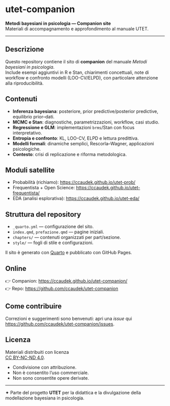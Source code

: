 # utet-companion

**Metodi bayesiani in psicologia — Companion site**  
Materiali di accompagnamento e approfondimento al manuale UTET.

---

## Descrizione

Questo repository contiene il sito di **companion** del manuale *Metodi bayesiani in psicologia*.  
Include esempi aggiuntivi in R e Stan, chiarimenti concettuali, note di workflow e confronto modelli (LOO-CV/ELPD), con particolare attenzione alla riproducibilità.

## Contenuti

- **Inferenza bayesiana**: posteriore, prior predictive/posterior predictive, equilibrio prior–dati.  
- **MCMC e Stan**: diagnostiche, parametrizzazioni, workflow, casi studio.  
- **Regressione e GLM**: implementazioni `brms`/Stan con focus interpretativo.  
- **Entropia e confronto**: KL, LOO-CV, ELPD e lettura predittiva.  
- **Modelli formali**: dinamiche semplici, Rescorla–Wagner, applicazioni psicologiche.  
- **Contesto**: crisi di replicazione e riforma metodologica.

## Moduli satellite

- Probabilità (richiamo): <https://ccaudek.github.io/utet-prob/>  
- Frequentista + Open Science: <https://ccaudek.github.io/utet-frequentista/>  
- EDA (analisi esplorativa): <https://ccaudek.github.io/utet-eda/>

## Struttura del repository

- `_quarto.yml` — configurazione del sito.  
- `index.qmd`, `prefazione.qmd` — pagine iniziali.  
- `chapters/` — contenuti organizzati per part/sezione.  
- `style/` — fogli di stile e configurazioni.

Il sito è generato con [Quarto](https://quarto.org/) e pubblicato con GitHub Pages.

## Online

👉 Companion: <https://ccaudek.github.io/utet-companion/>  
👉 Repo: <https://github.com/ccaudek/utet-companion>

## Come contribuire

Correzioni e suggerimenti sono benvenuti: apri una *issue* qui  
<https://github.com/ccaudek/utet-companion/issues>.

## Licenza

Materiali distribuiti con licenza  
[CC BY-NC-ND 4.0](https://creativecommons.org/licenses/by-nc-nd/4.0/deed.it).

- Condivisione con attribuzione.  
- Non è consentito l’uso commerciale.  
- Non sono consentite opere derivate.

---

✦ Parte del progetto **UTET** per la didattica e la divulgazione della modellazione bayesiana in psicologia.
